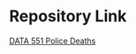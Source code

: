 # Repository Link

[DATA 551 Police Deaths](https://github.com/ubco-mds-2024/DATA_551_police_deaths.git)
